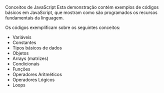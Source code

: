 Conceitos de JavaScript
Esta demonstração contém exemplos de códigos básicos em JavaScript, que mostram como são programados os recursos fundamentais da linguagem.

Os códigos exemplificam sobre os seguintes conceitos:

<ul>
<li>
Variáveis
</li>
<li>
Constantes
</li>
<li>
Tipos básicos de dados
</li>
<li>
Objetos
</li>
<li>
Arrays (matrizes)
</li>
<li>
Condicionais
</li>
<li>
Funções
</li>
<li>
Operadores Aritméticos
</li>
<li>
Operadores Lógicos
</li>
<li>
Loops
</li>
<ul>
